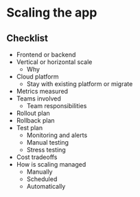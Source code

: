 # Scaling the app

## Checklist

- Frontend or backend
- Vertical or horizontal scale
  - Why
- Cloud platform
  - Stay with existing platform or migrate
- Metrics measured
- Teams involved
  - Team responsibilities
- Rollout plan
- Rollback plan
- Test plan
  - Monitoring and alerts
  - Manual testing
  - Stress testing
- Cost tradeoffs
- How is scaling managed
  - Manually
  - Scheduled
  - Automatically

